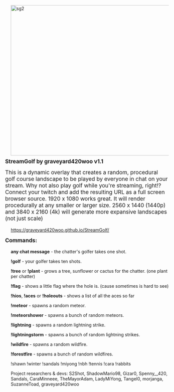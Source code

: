 <img width="739" height="480" alt="sg2" src="https://github.com/user-attachments/assets/2294a49e-b785-49cf-bdcf-d3499c26ae82" />

<h2 style="margin-left: -18px; margin-top: 8px; font-size: 1.08rem;">StreamGolf by graveyard420woo v1.1</h2>

<p style="margin-left: -18px; margin-top: 8px; font-size: 1.08rem;">This is a dynamic overlay that creates a random, procedural golf course landscape to be played by everyone in chat on your stream. 
Why not also play golf while you're streaming, right!? 
Connect your twitch and add the resulting URL as a full screen browser source. 1920 x 1080 works great.
It will render procedurally at any smaller or larger size.
2560 x 1440 (1440p) and 3840 x 2160 (4k) will generate more expansive landscapes (not just scale)</p>

https://graveyard420woo.github.io/StreamGolf/

<h3 style="margin-left: -18px; margin-top: 8px; font-size: 1.08rem;">Commands:</h3>

  <strong>any chat message</strong> - the chatter's golfer takes one shot.

  <strong>!golf</strong> - your golfer takes ten shots.

  <strong>!tree</strong> or <strong>!plant</strong> - grows a tree, sunflower or cactus for the chatter. (one plant per chatter)

  <strong>!flag</strong> - shows a little flag where the hole is. (cause sometimes is hard to see)

  <strong>!hios</strong>, <strong>!aces</strong> or <strong>!holeouts</strong> - shows a list of all the aces so far

  <strong>!meteor</strong> - spawns a random meteor.

  <strong>!meteorshower</strong> - spawns a bunch of random meteors.

  <strong>!lightning</strong> - spawns a random lightning strike.

  <strong>!lightningstorm</strong> - spawns a bunch of random lightning strikes.

  <strong>!wildfire</strong> - spawns a random wildfire.

  <strong>!forestfire</strong> - spawns a bunch of random wildfires.

  !shawn
  !winter
  !sandals
  !miyong
  !nbh
  !tennis
  !cara
  !rabbits

Project researchers & devs: S2Shot, ShadowMario98, Gizar0, Spenny__420, Sandals, CaraMinneee, TheMayorAdam, LadyMiYong, Tangel0, morjanga, SuzanneToad, graveyard420woo


